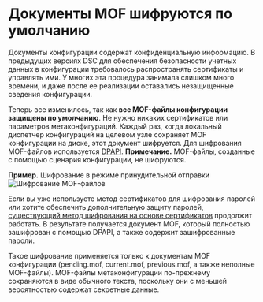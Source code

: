 # Документы MOF шифруются по умолчанию

Документы конфигурации содержат конфиденциальную информацию. В предыдущих версиях DSC для обеспечения безопасности учетных данных в конфигурации требовалось распространять сертификаты и управлять ими. У многих эта процедура занимала слишком много времени, и даже после ее реализации оставались незащищенные сведения конфигурации. 

Теперь все изменилось, так как **все MOF-файлы конфигурации защищены по умолчанию**. Не нужно никаких сертификатов или параметров метаконфигураций. Каждый раз, когда локальный диспетчер конфигураций на целевом узле сохраняет MOF конфигурации на диске, этот документ шифруется. Для шифрования MOF-файлов используется [DPAPI](https://msdn.microsoft.com/en-us/library/ms995355.aspx). **Примечание.** MOF-файлы, созданные с помощью сценария конфигурации, не шифруются.

**Пример.** Шифрование в режиме принудительной отправки ![Шифрование MOF-файлов](../images/MOF_Encryption.jpg)

Если вы уже используете метод сертификатов для шифрования паролей или хотите обеспечить дополнительную защиту паролей, [существующий метод шифрования на основе сертификатов](https://msdn.microsoft.com/en-us/powershell/dsc/securemof) продолжит работать. В результате получается документ MOF, который полностью зашифрован с помощью DPAPI, а также содержит зашифрованные пароли.

Такое шифрование применяется только к документам MOF конфигурации (pending.mof, current.mof, previous.mof, а также неполные MOF-файлы). MOF-файлы метаконфигурации по-прежнему сохраняются в виде обычного текста, поскольку они с меньшей вероятностью содержат секретные данные.


<!--HONumber=Jul16_HO1-->



